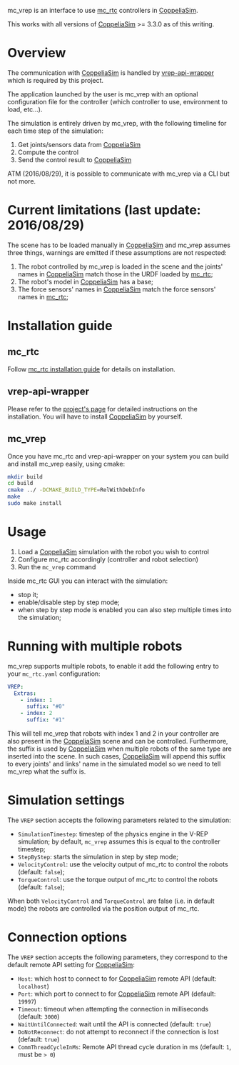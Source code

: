 mc_vrep is an interface to use [mc_rtc] controllers in [CoppeliaSim].

This works with all versions of [CoppeliaSim] >= 3.3.0 as of this writing.

Overview
==

The communication with [CoppeliaSim] is handled by [vrep-api-wrapper](https://gite.lirmm.fr/vrep-utils/vrep-api-wrapper) which is required by this project.

The application launched by the user is mc_vrep with an optional configuration file for the controller (which controller to use, environment to load, etc...).

The simulation is entirely driven by mc_vrep, with the following timeline for each time step of the simulation:
1. Get joints/sensors data from [CoppeliaSim]
2. Compute the control
3. Send the control result to [CoppeliaSim]

ATM (2016/08/29), it is possible to communicate with mc_vrep via a CLI but not more.

Current limitations (last update: 2016/08/29)
==

The scene has to be loaded manually in [CoppeliaSim] and mc_vrep assumes three things, warnings are emitted if these assumptions are not respected:

1. The robot controlled by mc_vrep is loaded in the scene and the joints' names in [CoppeliaSim] match those in the URDF loaded by [mc_rtc];
2. The robot's model in [CoppeliaSim] has a base;
3. The force sensors' names in [CoppeliaSim] match the force sensors' names in [mc_rtc];

Installation guide
==

mc_rtc
--

Follow [mc_rtc installation guide](https://jrl-umi3218.github.io/mc_rtc/tutorials/introduction/installation-guide.html) for details on installation.

vrep-api-wrapper
--

Please refer to the [project's page](https://gite.lirmm.fr/vrep-utils/vrep-api-wrapper) for detailed instructions on the installation. You will have to install [CoppeliaSim] by yourself.

mc_vrep
--

Once you have mc_rtc and vrep-api-wrapper on your system you can build and install mc_vrep easily, using cmake:

```bash
mkdir build
cd build
cmake ../ -DCMAKE_BUILD_TYPE=RelWithDebInfo
make
sudo make install
```

Usage
==

1. Load a [CoppeliaSim] simulation with the robot you wish to control
2. Configure mc_rtc accordingly (controller and robot selection)
3. Run the `mc_vrep` command

Inside mc_rtc GUI you can interact with the simulation:
- stop it;
- enable/disable step by step mode;
- when step by step mode is enabled you can also step multiple times into the simulation;

Running with multiple robots
==

mc_vrep supports multiple robots, to enable it add the following entry to your `mc_rtc.yaml` configuration:

```yaml
VREP:
  Extras:
    - index: 1
      suffix: "#0"
    - index: 2
      suffix: "#1"
```

This will tell mc_vrep that robots with index 1 and 2 in your controller are also present in the [CoppeliaSim] scene and can be controlled. Furthermore, the suffix is used by [CoppeliaSim] when multiple robots of the same type are inserted into the scene. In such cases, [CoppeliaSim] will append this suffix to every joints' and links' name in the simulated model so we need to tell mc_vrep what the suffix is.

Simulation settings
==

The `VREP` section accepts the following parameters related to the simulation:

- `SimulationTimestep`: timestep of the physics engine in the V-REP simulation; by default, `mc_vrep` assumes this is equal to the controller timestep;
- `StepByStep`: starts the simulation in step by step mode;
- `VelocityControl`: use the velocity output of mc_rtc to control the robots (default: `false`);
- `TorqueControl`: use the torque output of mc_rtc to control the robots (default: `false`);

When both `VelocityControl` and `TorqueControl` are false (i.e. in default mode) the robots are controlled via the position output of mc_rtc.


Connection options
==

The `VREP` section accepts the following parameters, they correspond to the default remote API setting for [CoppeliaSim]:

- `Host`: which host to connect to for [CoppeliaSim] remote API (default: `localhost`)
- `Port`: which port to connect to for [CoppeliaSim] remote API (default: `19997`)
- `Timeout`: timeout when attempting the connection in milliseconds (default: `3000`)
- `WaitUntilConnected`: wait until the API is connected (default: `true`)
- `DoNotReconnect`: do not attempt to reconnect if the connection is lost (default: `true`)
- `CommThreadCycleInMs`: Remote API thread cycle duration in ms (default: `1`, must be `> 0`)

[mc_rtc]: https://jrl-umi3218.github.io/mc_rtc/
[CoppeliaSim]: https://www.coppeliarobotics.com/
[V-REP]: https://www.coppeliarobotics.com/
